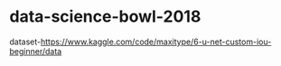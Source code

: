 # data-science-bowl-2018


dataset-https://www.kaggle.com/code/maxitype/6-u-net-custom-iou-beginner/data
